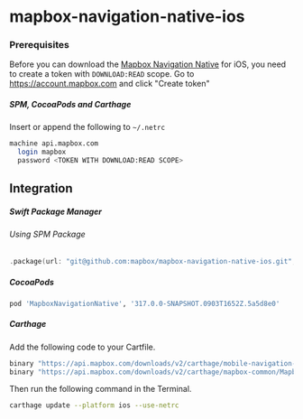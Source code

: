 # mapbox-navigation-native-ios

### Prerequisites

Before you can download the [Mapbox Navigation Native](https://github.com/mapbox/mapbox-navigation-native) for iOS, you need to create a token with `DOWNLOAD:READ` scope.
Go to https://account.mapbox.com and click "Create token"

##### SPM, CocoaPods and Carthage
Insert or append the following to `~/.netrc`

```bash
machine api.mapbox.com
  login mapbox
  password <TOKEN WITH DOWNLOAD:READ SCOPE>
```

## Integration

##### Swift Package Manager

###### Using SPM Package

```swift
.package(url: "git@github.com:mapbox/mapbox-navigation-native-ios.git", from: "317.0.0-SNAPSHOT.0903T1652Z.5a5d8e0"),
```

##### CocoaPods

```ruby
pod 'MapboxNavigationNative', '317.0.0-SNAPSHOT.0903T1652Z.5a5d8e0'
```

##### Carthage

Add the following code to your Cartfile.

```bash
binary "https://api.mapbox.com/downloads/v2/carthage/mobile-navigation-native/MapboxNavigationNative.json" == 317.0.0-SNAPSHOT.0903T1652Z.5a5d8e0
binary "https://api.mapbox.com/downloads/v2/carthage/mapbox-common/MapboxCommon-ios.json" == ntil
```

Then run the following command in the Terminal.
```bash
carthage update --platform ios --use-netrc
```
